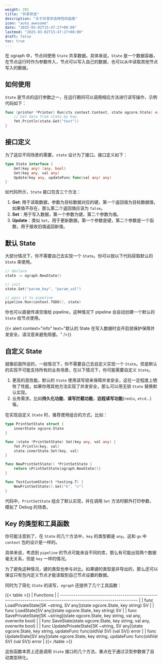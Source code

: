 ```yaml
---
weight: 201
title: "共享状态"
description: "关于共享状态特性的指南"
icon: "auto_awesome"
date: "2025-03-02T15:47:27+08:00"
lastmod: "2025-03-02T15:47:27+08:00"
draft: false
toc: true
---
```


在 ograph 中，节点间使用 `State` 共享数据。具体来说，`State` 是一个数据容器，在节点运行时作为参数传入，节点可以写入自己的数据，也可以从中读取其他节点写入的数据。

## 如何使用

`State` 是节点的运行参数之一，在运行期间可以调用相应方法进行读写操作，示例代码如下：

```go
func (printer *Printer) Run(ctx context.Context, state ogcore.State) error {
	// Get data from state by key.
	fmt.Println(state.Get("text"))
}
```

## 接口定义

为了适应不同场景的需要，`state` 设计为了接口。接口定义如下：

```go
type State interface {
	Get(key any) (any, bool)
	Set(key any, val any)
	Update(key any, updateFunc func(val any) any)
}
```

如代码所示，`State` 接口包含三个方法：

1. **Get**: 用于读取数据，参数为目标数据对应的键，第一个返回值为目标数据值，如果值不存在，那么第二个返回值应该为 `false`。
2. **Set**：用于写入数据，第一个参数为键，第二个参数为值。
3. **Update**：类似 `Set`，用于更新数据。第一个参数是键，第二个参数是一个函数，用于接收旧值返回新值。



## 默认 State

大部分情况下，你不需要自己去实现一个 `State`。你可以按以下代码获取默认的 `State` 来使用。

```go
// declare
state := ograph.NewState()

// init
state.Set("param_key", "param_val")

// pass it to pipeline
pipeline.Run(context.TODO(), state)
```

你也可以直接传递空值给 pipeline，这种情况下 pipeline 会自动创建一个默认的 `State` 给节点使用。

{{< alert context="info" text="默认的 State 在写入数据时会开启锁保护保障并发安全，请注意来避免阻塞。" />}}

## 自定义 State

就像前面所说的，一般情况下，你不需要自己去自定义实现一个 `State`。但是默认的实现不可能支持所有的业务场景，在以下情况下，你可能需要自定义 `State`。

1. 更高的高性能。默认的 `State` 使用读写锁来保障并发安全，这在一定程度上牺牲了性能，如果你用其他方法实现了并发安全，那么可以用无锁 `State` 替换默认实现。
2. 业务需求。比如**持久化功能**、**读写拦截功能**，**远程读写功能**(`redis`, `etcd`...)等。

在实现自定义 `State` 时，推荐使用组合的方式，比如：

```go
type PrintSetState struct {
	innerState ogcore.State
}

func (state *PrintSetState) Set(key any, val any) {
	fmt.Println(key, val)
	state.innerState.Set(key, val)
}

func NewPrintSetState() *PrintSetState {
	return &PrintSetState{ograph.NewState()}
}

func TestCustomState(t *testing.T) {
	NewPrintSetState().Set("k", "v")
}
```

代码中，`PrintSetState` 组合了默认实现，并在调用 `Set` 方法时额外打印参数，模拟了 Debug 的场景。

## Key 的类型和工具函数

你可能注意到了，在 `State` 的几个方法中，`key` 的类型都是 `any`。这和 `go` 中 `context` 包的设计是一样的。

具体来说，考虑到 `pipeline` 的节点可能来自不同的库，那么有可能出现两个数据毫无关系，但是 `key` 一样的情况。

为了避免这种情况，键的类型也参与对比。如果键的类型是非导出的，那么还可以保证只有包内定义节点才能读取到自己节点设置的数据。

同时为了简化 `State` 的读写，`ograph` 还提供了几个工具函数：

{{< table >}}
| Functions                                                                                                              |
| ---------------------------------------------------------------------------------------------------------------------- |
| func LoadPrivateState[SK ~string, SV any](state ogcore.State, key string) SV                                           |
| func LoadState[SV any](state ogcore.State, key string) SV                                                              |
| func SavePrivateState[SK ~string](state ogcore.State, key string, val any, overwrite bool)                             |
| func SaveState(state ogcore.State, key string, val any, overwrite bool)                                                |
| func UpdatePrivateState[SK ~string, SV any](state ogcore.State, key string, updateFunc func(oldVal SV) (val SV)) error |
| func UpdateState[SV any](state ogcore.State, key string, updateFunc func(oldVal SV) (val SV)) error                    |
{{< /table >}}

这些函数本质上还是调用 `State` 接口的几个方法，重点在于通过泛型参数做了自动类型转化。